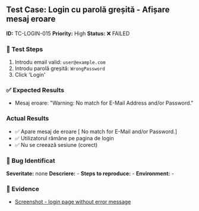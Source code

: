 ## Test Case: Login cu parolă greșită - Afișare mesaj eroare

**ID:** TC-LOGIN-015
**Priority:** High
**Status:** ❌ FAILED

### 🧪 Test Steps
1. Introdu email valid: `user@example.com`
2. Introdu parolă greșită: `WrongPassword`
3. Click 'Login'

### ✅ Expected Results
- Mesaj eroare: "Warning: No match for E-Mail Address and/or Password."

###  Actual Results
- ✅ Apare mesaj de eroare [ No match for E-Mail and/or Password.]
- ✅ Utilizatorul rămâne pe pagina de login 
- ✅ Nu se creează sesiune (corect)

### 🐛 Bug Identificat
**Severitate:** none
**Descriere:** -
**Steps to reproduce:** -
**Environment:** -

### 📎 Evidence
- [Screenshot - login page without error message](link_la_screenshot)
